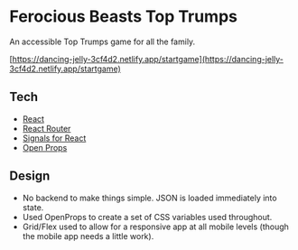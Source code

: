 # Ferocious Beasts Top Trumps 

An accessible Top Trumps game for all the family.

[https://dancing-jelly-3cf4d2.netlify.app/startgame](https://dancing-jelly-3cf4d2.netlify.app/startgame)

## Tech

- [React](react.dev/)
- [React Router](https://reactrouter.com/)
- [Signals for React](https://www.npmjs.com/package/@preact/signals-react)
- [Open Props](open-props.style/)

## Design

- No backend to make things simple. JSON is loaded immediately into state.
- Used OpenProps to create a set of CSS variables used throughout.
- Grid/Flex used to allow for a responsive app at all mobile levels (though the mobile app needs a little work).